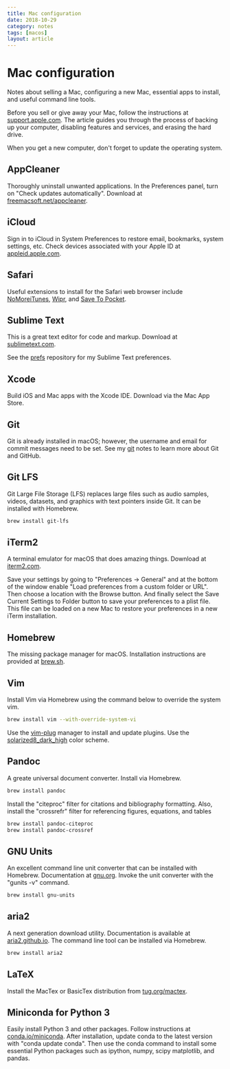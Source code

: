 ```yaml
---
title: Mac configuration
date: 2018-10-29
category: notes
tags: [macos]
layout: article
---
```


# Mac configuration

Notes about selling a Mac, configuring a new Mac, essential apps to install,
and useful command line tools.

Before you sell or give away your Mac, follow the instructions at
[support.apple.com](https://support.apple.com/en-us/HT201065). The article
guides you through the process of backing up your computer, disabling features
and services, and erasing the hard drive.

When you get a new computer, don't forget to update the operating system.

## AppCleaner

Thoroughly uninstall unwanted applications. In the Preferences panel, turn on
"Check updates automatically". Download at
[freemacsoft.net/appcleaner](https://freemacsoft.net/appcleaner/).

## iCloud

Sign in to iCloud in System Preferences to restore email, bookmarks, system
settings, etc. Check devices associated with your Apple ID at
[appleid.apple.com](https://appleid.apple.com/).

## Safari

Useful extensions to install for the Safari web browser include
[NoMoreiTunes](http://nomoreitunes.einserver.de),
[Wipr](http://giorgiocalderolla.com), and [Save To
Pocket](https://getpocket.com/safari/).

## Sublime Text

This is a great text editor for code and markup. Download at
[sublimetext.com](https://www.sublimetext.com).

See the [prefs](https://github.com/wigging/prefs) repository for my Sublime
Text preferences.

## Xcode

Build iOS and Mac apps with the Xcode IDE. Download via the Mac App Store.

## Git

Git is already installed in macOS; however, the username and email for commit
messages need to be set. See my [git](https://github.com/wigging/notes/blob/master/git.md) notes to learn more about Git and GitHub.
 
## Git LFS

Git Large File Storage (LFS) replaces large files such as audio samples,
videos, datasets, and graphics with text pointers inside Git. It can be
installed with Homebrew.

```bash
brew install git-lfs
```

## iTerm2

A terminal emulator for macOS that does amazing things. Download at
[iterm2.com](http://www.iterm2.com).

Save your settings by going to "Preferences -> General" and at the bottom of
the window enable "Load preferences from a custom folder or URL". Then choose a
location with the Browse button. And finally select the Save Current Settings
to Folder button to save your preferences to a plist file. This file can be
loaded on a new Mac to restore your preferences in a new iTerm installation.

## Homebrew

The missing package manager for macOS. Installation instructions are provided
at [brew.sh](http://brew.sh).

## Vim

Install Vim via Homebrew using the command below to override the system vim.

```bash
brew install vim --with-override-system-vi
```

Use the [vim-plug](https://github.com/junegunn/vim-plug) manager to install and
update plugins. Use the [solarized8_dark_high](https://github.com/lifepillar/vim-solarized8) color scheme.

## Pandoc

A greate universal document converter. Install via Homebrew.

```bash
brew install pandoc
```

Install the "citeproc" filter for citations and bibliography formatting. Also,
install the "crossrefr" filter for referencing figures, equations, and tables

```bash
brew install pandoc-citeproc
brew install pandoc-crossref
```

## GNU Units

An excellent command line unit converter that can be installed with Homebrew.
Documentation at [gnu.org](https://www.gnu.org/software/units/). Invoke the
unit converter with the "gunits -v" command.

```bash
brew install gnu-units
```

## aria2

A next generation download utility. Documentation is available at
[aria2.github.io](https://aria2.github.io). The command line tool can be
installed via Homebrew.

```bash
brew install aria2
```

## LaTeX

Install the MacTex or BasicTex distribution from [tug.org/mactex](http://www.tug.org/mactex/).

## Miniconda for Python 3

Easily install Python 3 and other packages. Follow instructions at
[conda.io/miniconda](https://conda.io/miniconda.html). After installation, update conda to the latest version with "conda update conda". Then use the conda command to install some essential Python packages such as ipython, numpy, scipy matplotlib, and pandas.
